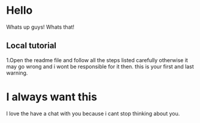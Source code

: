 # Hello

Whats up guys!
Whats that!

## Local tutorial

1.Open the readme file and follow all the steps listed carefully otherwise it may go wrong and i wont be responsible for it then. this is your first and last warning.

# I always want this

I love the have a chat with you because i cant stop thinking about you.
